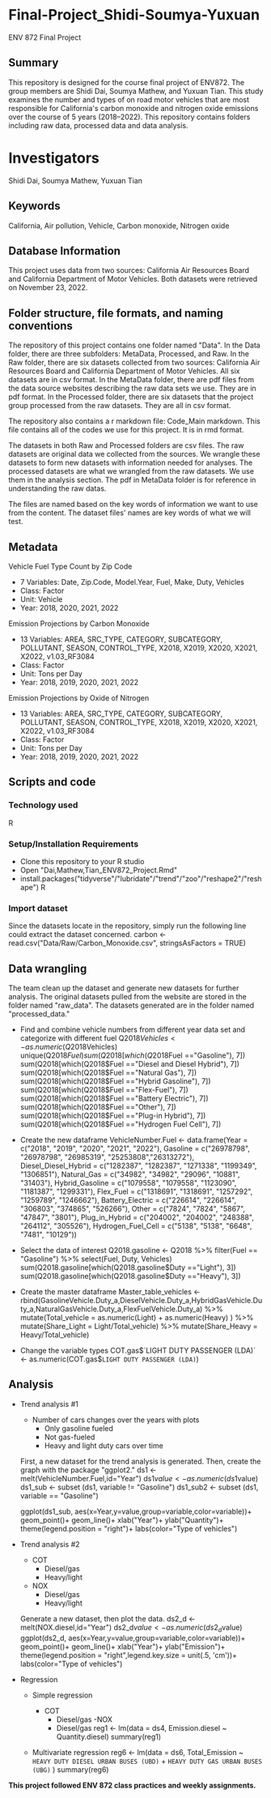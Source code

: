 # Final-Project_Shidi-Soumya-Yuxuan
ENV 872 Final Project

## Summary
This repository is designed for the course final project of ENV872. The group members are Shidi Dai, Soumya Mathew, and Yuxuan Tian. This study examines the number and types of on road motor vehicles that are most responsible for California's carbon monoxide and nitrogen oxide emissions over the course of 5 years (2018–2022). This repository contains folders including raw data, processed data and data analysis.  

# Investigators
Shidi Dai, Soumya Mathew, Yuxuan Tian

## Keywords
California, Air pollution, Vehicle, Carbon monoxide, Nitrogen oxide

## Database Information
This project uses data from two sources: California Air Resources Board and California Department of Motor Vehicles. Both datasets were retrieved on November 23, 2022.   

## Folder structure, file formats, and naming conventions 

The repository of this project contains one folder named "Data". In the Data folder, there are three subfolders: MetaData, Processed, and Raw. In the Raw folder, there are six datasets collected from two sources: California Air Resources Board and California Department of Motor Vehicles. All six datasets are in csv format. In the MetaData folder, there are pdf files from the data source websites describing the raw data sets we use. They are in pdf format. In the Processed folder, there are six datasets that the project group processed from the raw datasets. They are all in csv format.

The repository also contains a r markdown file: Code_Main markdown. This file contains all of the codes we use for this project. It is in rmd format.

The datasets in both Raw and Processed folders are csv files. The raw datasets are original data we collected from the sources. We wrangle these datasets to form new datasets with information needed for analyses. The processed datasets are what we wrangled from the raw datasets. We use them in the analysis section. The pdf in MetaData folder is for reference in understanding the raw datas.

The files are named based on the key words of information we want to use from the content. The dataset files' names are key words of what we will test. 

## Metadata

Vehicle Fuel Type Count by Zip Code
- 7 Variables: Date, Zip.Code, Model.Year, Fuel, Make, Duty, Vehicles
- Class: Factor
- Unit: Vehicle
- Year: 2018, 2020, 2021, 2022

Emission Projections by Carbon Monoxide
- 13 Variables: AREA, SRC_TYPE, CATEGORY, SUBCATEGORY, POLLUTANT, SEASON, CONTROL_TYPE, X2018, X2019, X2020, X2021, X2022, v1.03_RF3084
- Class: Factor
- Unit: Tons per Day
- Year: 2018, 2019, 2020, 2021, 2022

Emission Projections by Oxide of Nitrogen
- 13 Variables: AREA, SRC_TYPE, CATEGORY, SUBCATEGORY, POLLUTANT, SEASON, CONTROL_TYPE, X2018, X2019, X2020, X2021, X2022, v1.03_RF3084
- Class: Factor
- Unit: Tons per Day
- Year: 2018, 2019, 2020, 2021, 2022

## Scripts and code
### Technology used
  R
### Setup/Installation Requirements
- Clone this repository to your R studio
- Open "Dai,Mathew,Tian_ENV872_Project.Rmd"
- install.packages("tidyverse"/"lubridate"/"trend"/"zoo"/"reshape2"/"reshape")
  R
### Import dataset
Since the datasets locate in the repository, simply run the following line could extract the dataset concerned. 
 carbon <- read.csv("Data/Raw/Carbon_Monoxide.csv", stringsAsFactors = TRUE)
 
## Data wrangling
The team clean up the dataset and generate new datasets for further analysis. The original datasets pulled from the website are stored in the folder named "raw_data". The datasets generated are in the folder named "processed_data."

- Find and combine vehicle numbers from different year data set and categorize with different fuel
  Q2018$Vehicles <- as.numeric(Q2018$Vehicles)
  unique(Q2018$Fuel)
  sum(Q2018[which(Q2018$Fuel =="Gasoline"), 7])
  sum(Q2018[which(Q2018$Fuel =="Diesel and Diesel Hybrid"), 7])
  sum(Q2018[which(Q2018$Fuel =="Natural Gas"), 7])
  sum(Q2018[which(Q2018$Fuel =="Hybrid Gasoline"), 7])
  sum(Q2018[which(Q2018$Fuel =="Flex-Fuel"), 7])
  sum(Q2018[which(Q2018$Fuel =="Battery Electric"), 7])
  sum(Q2018[which(Q2018$Fuel =="Other"), 7])
  sum(Q2018[which(Q2018$Fuel =="Plug-in Hybrid"), 7])
  sum(Q2018[which(Q2018$Fuel =="Hydrogen Fuel Cell"), 7])
  
- Create the new dataframe
  VehicleNumber.Fuel <- data.frame(Year = c("2018", "2019", "2020", "2021", "2022"),
                                 Gasoline = c("26978798", "26978798", "26985319", "25253808","26313272"),
                                 Diesel_Diesel_Hybrid = c("1282387", "1282387", "1271338", "1199349", "1306851"),
                                 Natural_Gas = c("34982", "34982", "29096", "10881", "31403"),
                                 Hybrid_Gasoline = c("1079558", "1079558", "1123090", "1181387", "1299331"),
                                 Flex_Fuel = c("1318691", "1318691", "1257292", "1259789", "1246662"),
                                 Battery_Electric = c("226614", "226614", "306803", "374865", "526266"),
                                 Other = c("7824", "7824", "5867", "47847", "3801"),
                                 Plug_in_Hybrid = c("204002", "204002", "248388", "264112", "305526"),
                                 Hydrogen_Fuel_Cell = c("5138", "5138", "6648", "7481", "10129"))
- Select the data of interest
  Q2018.gasoline <- 
    Q2018 %>%
    filter(Fuel == "Gasoline") %>%
    select(Fuel, Duty, Vehicles)
  sum(Q2018.gasoline[which(Q2018.gasoline$Duty =="Light"), 3])
  sum(Q2018.gasoline[which(Q2018.gasoline$Duty =="Heavy"), 3])

- Create the master dataframe
  Master_table_vehicles <- rbind(GasolineVehicle.Duty_a,DieselVehicle.Duty_a,HybridGasVehicle.Duty_a,NaturalGasVehicle.Duty_a,FlexFuelVehicle.Duty_a) %>%
  mutate(Total_vehicle = as.numeric(Light) + as.numeric(Heavy) ) %>%
  mutate(Share_Light = Light/Total_vehicle) %>%
  mutate(Share_Heavy = Heavy/Total_vehicle)
  
- Change the variable types 
  COT.gas$`LIGHT DUTY PASSENGER (LDA)` <- as.numeric(COT.gas$`LIGHT DUTY PASSENGER (LDA)`)

## Analysis
- Trend analysis #1 
  - Number of cars changes over the years with plots
    - Only gasoline fueled
    - Not gas-fueled
    - Heavy and light duty cars over time
    
  First, a new dataset for the trend analysis is generated. Then, create the graph with the package "ggplot2."
  ds1 <- melt(VehicleNumber.Fuel,id="Year")
  ds1$value <- as.numeric(ds1$value)
  ds1_sub <- subset (ds1, variable != "Gasoline")
  ds1_sub2 <- subset (ds1, variable == "Gasoline")
  
  ggplot(ds1_sub, aes(x=Year,y=value,group=variable,color=variable))+
    geom_point()+
    geom_line()+
    xlab("Year")+
    ylab("Quantity")+
    theme(legend.position = "right")+
    labs(color="Type of vehicles")

- Trend analysis #2
  - COT
    - Diesel/gas
    - Heavy/light
  - NOX
    - Diesel/gas
    - Heavy/light
    
  Generate a new dataset, then plot the data.
  ds2_d <- melt(NOX.diesel,id="Year")
  ds2_d$value <- as.numeric(ds2_d$value)
  ggplot(ds2_d, aes(x=Year,y=value,group=variable,color=variable))+
    geom_point()+
    geom_line()+
    xlab("Year")+
    ylab("Emission")+
    theme(legend.position = "right",legend.key.size = unit(.5, 'cm'))+
    labs(color="Type of vehicles")

- Regression
  - Simple regression
    - COT
      - Diesel/gas
    -NOX
      - Diesel/gas
  reg1 <- lm(data = ds4, Emission.diesel ~ Quantity.diesel)
  summary(reg1)
  
  - Multivariate regression
  reg6 <- lm(data = ds6, 
           Total_Emission ~  `HEAVY DUTY DIESEL URBAN BUSES (UBD)` + `HEAVY DUTY GAS URBAN BUSES (UBG)` )
  summary(reg6)
 
**This project followed ENV 872 class practices and weekly assignments.** 
